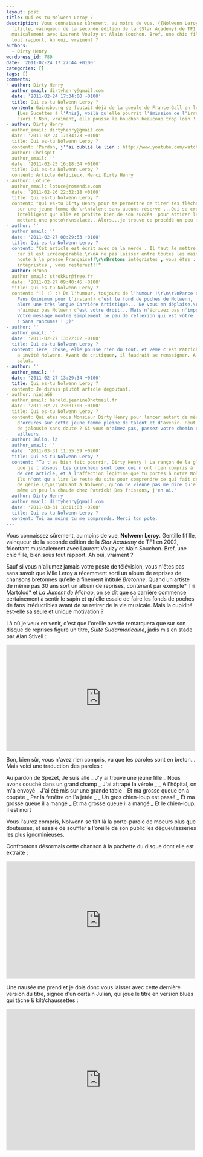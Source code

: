 ```yaml
---
layout: post
title: Qui es-tu Nolwenn Leroy ?
description: Vous connaissez sûrement, au moins de vue, {{Nolwenn Leroy}}. Gentille
  fifille, vainqueur de la seconde édition de la {Star Academy} de TF1 en 2002, fricottant
  musicalement avec Laurent Voulzy et Alain Souchon. Bref, une chic fille, bien sous
  tout rapport. Ah oui, vraiment ?
authors:
  - Dirty Henry
wordpress_id: 789
date: '2011-02-24 17:27:44 +0100'
categories: []
tags: []
comments:
- author: Dirty Henry
  author_email: dirtyhenry@gmail.com
  date: '2011-02-24 17:34:00 +0100'
  title: Qui es-tu Nolwenn Leroy ?
  content: Gainsbourg se foutait déjà de la gueule de France Gall en lui faisant chanter
    {Les Sucettes à l'Anis}, voilà qu'elle pourrit l'émission de l'irréprochable Patrick
    Fiori ! Non, vraiment, elle pousse le bouchon beaucoup trop loin !
- author: Dirty Henry
  author_email: dirtyhenry@gmail.com
  date: '2011-02-24 17:34:23 +0100'
  title: Qui es-tu Nolwenn Leroy ?
  content: 'Pardon, j''ai oublié le lien : http://www.youtube.com/watch?v=f844q5FOflI'
- author: Chrispit
  author_email: ''
  date: '2011-02-25 16:18:34 +0100'
  title: Qui es-tu Nolwenn Leroy ?
  content: Article délicieux. Merci Dirty Henry
- author: Lotuce
  author_email: lotuce@romandie.com
  date: '2011-02-26 22:52:18 +0100'
  title: Qui es-tu Nolwenn Leroy ?
  content: "Qui es-tu Dirty Henry pour te permettre de tirer tes flèches si facilement
    sur une jeune femme de \r\ntalent sans aucune réserve ...Qui se croit donc plus
    intelligent qu' Elle et profite bien de son succès  pour attirer les visiteurs,en
    mettant une photo\r\nsalace...Alors...je trouve ce procédé un peu facile et vulgaire."
- author: ''
  author_email: ''
  date: '2011-02-27 00:29:53 +0100'
  title: Qui es-tu Nolwenn Leroy ?
  content: "Cet article est écrit avec de la merde . Il faut le mettre à la poubelle
    car il est irrécupérable.\r\nA ne pas laisser entre toutes les mains ; Il fait
    honte à la presse Française!!\r\nBretons intégristes , vous êtes ......Bretons
    intégristes , vous resterez!!!"
- author: Bruno
  author_email: strokkur@free.fr
  date: '2011-02-27 09:40:46 +0100'
  title: Qui es-tu Nolwenn Leroy ?
  content: ":) :) :) De l'humour, toujours de l'humour !\r\n\r\nParce que si 300 000
    Fans (minimun pour l'instant) c'est le fond de poches de Nolwenn, je lui promets
    alors une très longue Carrière Artistique... Ne vous en déplaise.\r\nQue vous
    n'aimiez pas Nolwenn c'est votre droit... Mais n'écrivez pas n'importe quoi, svp...
    Votre message montre simplement le peu de réflexion qui est vôtre :) :) :)\r\n\r\nAllez
    ! Sans rancunes ! ;)"
- author: ''
  author_email: ''
  date: '2011-02-27 13:22:02 +0100'
  title: Qui es-tu Nolwenn Leroy ?
  content: 1ère  chose, elle pousse rien du tout. et 2ème c'est Patrick Fiori qui
    a invité Nolwenn. Avant de critiquer, il faudrait se renseigner. A bon entendeur
    salut.
- author: ''
  author_email: ''
  date: '2011-02-27 13:29:34 +0100'
  title: Qui es-tu Nolwenn Leroy ?
  content: Je dirais plutôt article dégoutant.
- author: ninja66
  author_email: herold.jeanine0hotmail.fr
  date: '2011-02-27 23:01:08 +0100'
  title: Qui es-tu Nolwenn Leroy ?
  content: Qui etes vous Monsieur Dirty Henry pour lancer autant de méchancetés, et
    d'ordures sur cette jeune femme pleine de talent et d'avenir. Peut être un peu
    de jalousie sans doute ? Si vous n'aimez pas, passez votre chemin et aller vomir
    ailleurs.
- author: Julio, là
  author_email: ''
  date: '2011-03-31 11:55:59 +0200'
  title: Qui es-tu Nolwenn Leroy ?
  content: "Tu t'es bien fait pourrir, Dirty Henry ! La rançon de la gloire !\r\n\r\nSache
    que je t'absous. Les grincheux sont ceux qui n'ont rien compris à l'humour sous-jacent
    de cet article, et à l'affection légitime que tu portes à notre Nolwenn nationale.
    Ils n'ont qu'a lire le reste du site pour comprendre ce qui fait de toi ce chroniqueur
    de génie.\r\n\r\nQuant à Nolwenn, qu'on ne vienne pas me dire qu'elle fait quand
    même un peu la chaude chez Patrick! Des frissons, j'en ai."
- author: Dirty Henry
  author_email: dirtyhenry@gmail.com
  date: '2011-03-31 18:11:03 +0200'
  title: Qui es-tu Nolwenn Leroy ?
  content: Toi au moins tu me comprends. Merci ton pote.
---
```

Vous connaissez sûrement, au moins de vue, __Nolwenn Leroy__. Gentille fifille, vainqueur de la seconde édition de la *Star Academy* de TF1 en 2002, fricottant musicalement avec Laurent Voulzy et Alain Souchon. Bref, une chic fille, bien sous tout rapport. Ah oui, vraiment ?

Sauf si vous n'allumez jamais votre poste de télévision, vous n'êtes pas sans savoir que Mlle Leroy a récemment sorti un album de reprises de chansons bretonnes qu'elle a finement intitulé *Bretonne*. Quand un artiste de même pas 30 ans sort un album de reprises, contenant par exemple* Tri Martolod* et *La Jument de Michao*, on se dit que sa carrière commence certainement à sentir le sapin et qu'elle essaie de faire les fonds de poches de fans irréductibles avant de se retirer de la vie musicale. Mais la cupidité est-elle sa seule et unique motivation ?

Là où je veux en venir, c'est que l'oreille avertie remarquera que sur son disque de reprises figure un titre, *Suite Sudarmoricaine*, jadis mis en stade par Alan Stivell :

<iframe frameborder="0" width="500" height="281" src="http://www.dailymotion.com/embed/video/x8b6na?width=500"></iframe>

Bon, bien sûr, vous n'avez rien compris, vu que les paroles sont en breton... Mais voici une traduction des paroles :

<quote>
Au pardon de Spezet, Je suis allé 
_ J'y ai trouvé une jeune fille
_ Nous avons couché dans un grand champ
_ J'ai attrapé la vérole
_ 
_ A l'hôpital, on m'a envoyé
_ J'ai été mis sur une grande table
_ Et ma grosse queue on a coupée
_ Par la fenêtre on l'a jetée
_ 
_ Un gros chien-loup est passé
_ Et ma grosse queue il a mangé
_ Et ma grosse queue il a mangé
_ Et le chien-loup, il est mort
</quote>

Vous l'aurez compris, Nolwenn se fait là la porte-parole de moeurs plus que douteuses, et essaie de souffler à l'oreille de son public les dégueulasseries les plus ignominieuses.

Confrontons désormais cette chanson à la pochette du disque dont elle est extraite :

<iframe title="YouTube video player" width="500" height="311" src="http://www.youtube.com/embed/lioi51A5oUY?rel=0" frameborder="0" allowfullscreen></iframe>

Une nausée me prend et je dois donc vous laisser avec cette dernière version du titre, signée d'un certain Julian, qui joue le titre en version blues qui tâche & kilt/chaussettes :

<iframe frameborder="0" width="500" height="375" src="http://www.dailymotion.com/embed/video/x6d184?width=500"></iframe>
